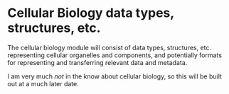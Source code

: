# Cellular Biology data types, structures, etc.
The cellular biology module will consist of data types, structures, etc.
representing cellular organelles and components, and potentially formats for
representing and transferring relevant data and metadata.

I am very much *not* in the know about cellular biology, so this will be built
out at a much later date.
